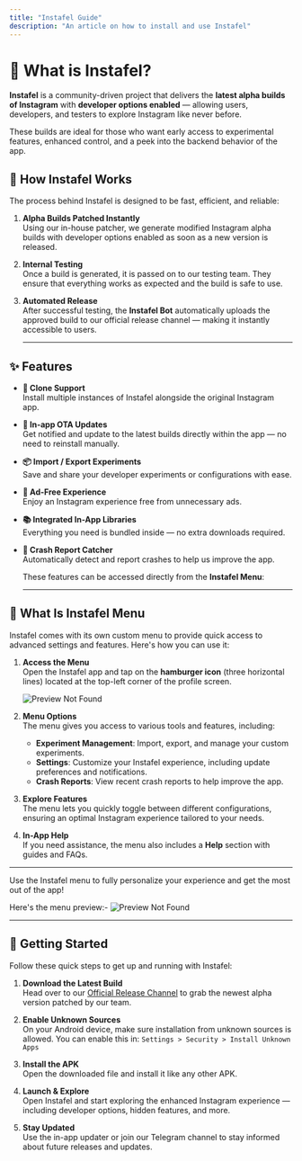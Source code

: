 ```yaml
---
title: "Instafel Guide"
description: "An article on how to install and use Instafel"
---
```


# 📲 What is Instafel?

**Instafel** is a community-driven project that delivers the **latest alpha builds of Instagram** with **developer options enabled** — allowing users, developers, and testers to explore Instagram like never before.

These builds are ideal for those who want early access to experimental features, enhanced control, and a peek into the backend behavior of the app.

## 🚀 How Instafel Works

The process behind Instafel is designed to be fast, efficient, and reliable:

1. **Alpha Builds Patched Instantly**  
   Using our in-house patcher, we generate modified Instagram alpha builds with developer options enabled as soon as a new version is released.

2. **Internal Testing**  
   Once a build is generated, it is passed on to our testing team. They ensure that everything works as expected and the build is safe to use.

3. **Automated Release**  
   After successful testing, the **Instafel Bot** automatically uploads the approved build to our official release channel — making it instantly accessible to users.

   ***

## ✨ Features

- **📱 Clone Support**  
  Install multiple instances of Instafel alongside the original Instagram app.

- **🔄 In-app OTA Updates**  
  Get notified and update to the latest builds directly within the app — no need to reinstall manually.

- **📦 Import / Export Experiments**  
  Save and share your developer experiments or configurations with ease.

- **🚫 Ad-Free Experience**  
  Enjoy an Instagram experience free from unnecessary ads.

- **📚 Integrated In-App Libraries**  
  Everything you need is bundled inside — no extra downloads required.

- **🐞 Crash Report Catcher**  
  Automatically detect and report crashes to help us improve the app.

  These features can be accessed directly from the **Instafel Menu**:

  ***

## 🍔 What Is Instafel Menu

Instafel comes with its own custom menu to provide quick access to advanced settings and features. Here's how you can use it:

1. **Access the Menu**  
   Open the Instafel app and tap on the **hamburger icon** (three horizontal lines) located at the top-left corner of the profile screen.

   ![Preview Not Found](/content/gassets/instafel-guide/menu-access.jpg)

2. **Menu Options**  
   The menu gives you access to various tools and features, including:

   - **Experiment Management**: Import, export, and manage your custom experiments.
   - **Settings**: Customize your Instafel experience, including update preferences and notifications.
   - **Crash Reports**: View recent crash reports to help improve the app.

3. **Explore Features**  
   The menu lets you quickly toggle between different configurations, ensuring an optimal Instagram experience tailored to your needs.

4. **In-App Help**  
   If you need assistance, the menu also includes a **Help** section with guides and FAQs.

---

Use the Instafel menu to fully personalize your experience and get the most out of the app!

Here's the menu preview:-
![Preview Not Found](/content/gassets/instafel-guide/instafel-menu.jpg)

---

## 🧰 Getting Started

Follow these quick steps to get up and running with Instafel:

1. **Download the Latest Build**  
   Head over to our [Official Release Channel](https://t.me/instafel) to grab the newest alpha version patched by our team.

2. **Enable Unknown Sources**  
   On your Android device, make sure installation from unknown sources is allowed. You can enable this in:
   `Settings > Security > Install Unknown Apps`

3. **Install the APK**  
   Open the downloaded file and install it like any other APK.

4. **Launch & Explore**  
   Open Instafel and start exploring the enhanced Instagram experience — including developer options, hidden features, and more.

5. **Stay Updated**  
   Use the in-app updater or join our Telegram channel to stay informed about future releases and updates.
